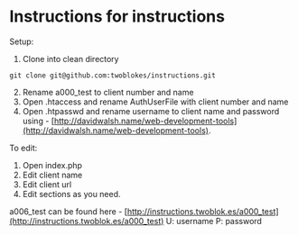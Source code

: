# Instructions for instructions

Setup:

1. Clone into clean directory
```
git clone git@github.com:twoblokes/instructions.git
```

2. Rename a000_test to client number and name
3. Open .htaccess and rename AuthUserFile with client number and name
4. Open .htpasswd and rename username to client name and password using - [http://davidwalsh.name/web-development-tools](http://davidwalsh.name/web-development-tools).


To edit:

1. Open index.php
2. Edit client name
3. Edit client url
4. Edit sections as you need.


a006_test can be found here - [http://instructions.twoblok.es/a000_test](http://instructions.twoblok.es/a000_test)
U: username
P: password